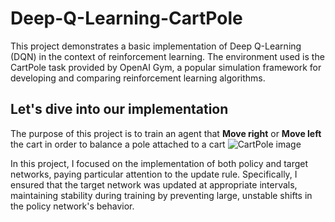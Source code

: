 # Deep-Q-Learning-CartPole
This project demonstrates a basic implementation of Deep Q-Learning (DQN) in the context of reinforcement learning. The environment used is the CartPole task provided by OpenAI Gym, a popular simulation framework for developing and comparing reinforcement learning algorithms.

## Let's dive into our implementation
The purpose of this project is to train an agent that **Move right** or **Move left** the cart in order to balance
a pole attached to a cart
![CartPole image](https://miro.medium.com/v2/resize:fit:1200/1*J4-wdru4yvInCo-SoRqZbA.png)

In this project, I focused on the implementation of both policy and target networks, paying particular attention to the update rule. Specifically, I ensured that the target network was updated at appropriate intervals, maintaining stability during training by preventing large, unstable shifts in the policy network's behavior.